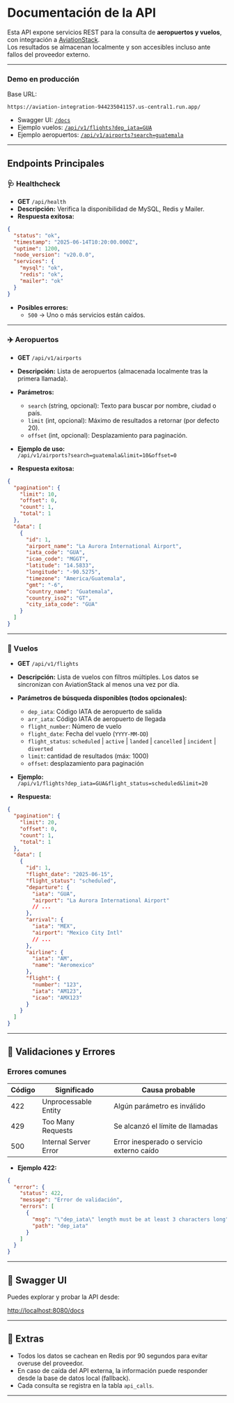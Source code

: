 # Documentación de la API

Esta API expone servicios REST para la consulta de **aeropuertos y vuelos**, con integración a [AviationStack](https://aviationstack.com/).  
Los resultados se almacenan localmente y son accesibles incluso ante fallos del proveedor externo.

---

### Demo en producción

Base URL:

```text
https://aviation-integration-944235041157.us-central1.run.app/
```

- Swagger UI: [`/docs`](https://aviation-integration-944235041157.us-central1.run.app/docs)
- Ejemplo vuelos: [`/api/v1/flights?dep_iata=GUA`](https://aviation-integration-944235041157.us-central1.run.app/api/v1/flights?dep_iata=GUA)
- Ejemplo aeropuertos: [`/api/v1/airports?search=guatemala`](https://aviation-integration-944235041157.us-central1.run.app/api/v1/airports?search=guatemala)

---

## Endpoints Principales

### 🩺 Healthcheck

- **GET** `/api/health`
- **Descripción:** Verifica la disponibilidad de MySQL, Redis y Mailer.
- **Respuesta exitosa:**

```json
{
  "status": "ok",
  "timestamp": "2025-06-14T10:20:00.000Z",
  "uptime": 1200,
  "node_version": "v20.0.0",
  "services": {
    "mysql": "ok",
    "redis": "ok",
    "mailer": "ok"
  }
}
```

- **Posibles errores:**
  - `500` → Uno o más servicios están caídos.

---

### ✈️ Aeropuertos

- **GET** `/api/v1/airports`
- **Descripción:** Lista de aeropuertos (almacenada localmente tras la primera llamada).
- **Parámetros:**

  - `search` (string, opcional): Texto para buscar por nombre, ciudad o país.
  - `limit` (int, opcional): Máximo de resultados a retornar (por defecto 20).
  - `offset` (int, opcional): Desplazamiento para paginación.

- **Ejemplo de uso:**  
  `/api/v1/airports?search=guatemala&limit=10&offset=0`

- **Respuesta exitosa:**

```json
{
  "pagination": {
    "limit": 10,
    "offset": 0,
    "count": 1,
    "total": 1
  },
  "data": [
    {
      "id": 1,
      "airport_name": "La Aurora International Airport",
      "iata_code": "GUA",
      "icao_code": "MGGT",
      "latitude": "14.5833",
      "longitude": "-90.5275",
      "timezone": "America/Guatemala",
      "gmt": "-6",
      "country_name": "Guatemala",
      "country_iso2": "GT",
      "city_iata_code": "GUA"
    }
  ]
}
```

---

### 🛫 Vuelos

- **GET** `/api/v1/flights`
- **Descripción:** Lista de vuelos con filtros múltiples. Los datos se sincronizan con AviationStack al menos una vez por día.

- **Parámetros de búsqueda disponibles (todos opcionales):**

  - `dep_iata`: Código IATA de aeropuerto de salida
  - `arr_iata`: Código IATA de aeropuerto de llegada
  - `flight_number`: Número de vuelo
  - `flight_date`: Fecha del vuelo (`YYYY-MM-DD`)
  - `flight_status`: `scheduled` | `active` | `landed` | `cancelled` | `incident` | `diverted`
  - `limit`: cantidad de resultados (máx: 1000)
  - `offset`: desplazamiento para paginación

- **Ejemplo:**  
  `/api/v1/flights?dep_iata=GUA&flight_status=scheduled&limit=20`

- **Respuesta:**

```json
{
  "pagination": {
    "limit": 20,
    "offset": 0,
    "count": 1,
    "total": 1
  },
  "data": [
    {
      "id": 1,
      "flight_date": "2025-06-15",
      "flight_status": "scheduled",
      "departure": {
        "iata": "GUA",
        "airport": "La Aurora International Airport"
        // ...
      },
      "arrival": {
        "iata": "MEX",
        "airport": "Mexico City Intl"
        // ...
      },
      "airline": {
        "iata": "AM",
        "name": "Aeromexico"
      },
      "flight": {
        "number": "123",
        "iata": "AM123",
        "icao": "AMX123"
      }
    }
  ]
}
```

---

## 🧪 Validaciones y Errores

### Errores comunes

| Código | Significado           | Causa probable                            |
| ------ | --------------------- | ----------------------------------------- |
| 422    | Unprocessable Entity  | Algún parámetro es inválido               |
| 429    | Too Many Requests     | Se alcanzó el límite de llamadas          |
| 500    | Internal Server Error | Error inesperado o servicio externo caído |

- **Ejemplo 422:**

```json
{
  "error": {
    "status": 422,
    "message": "Error de validación",
    "errors": [
      {
        "msg": "\"dep_iata\" length must be at least 3 characters long",
        "path": "dep_iata"
      }
    ]
  }
}
```

---

## 🧭 Swagger UI

Puedes explorar y probar la API desde:

[http://localhost:8080/docs](http://localhost:8080/docs)

---

## 🧰 Extras

- Todos los datos se cachean en Redis por 90 segundos para evitar overuse del proveedor.
- En caso de caída del API externa, la información puede responder desde la base de datos local (fallback).
- Cada consulta se registra en la tabla `api_calls`.

---
